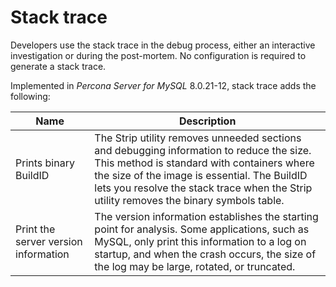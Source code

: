 <!-- stacktrace: -->
# Stack trace

Developers use the stack trace in the debug process, either an interactive investigation or during the post-mortem. No configuration is required to generate a stack trace.

Implemented in *Percona Server for MySQL* 8.0.21-12, stack trace adds the following:

| Name                                 | Description                                                                                                                                                                                                                                                                       |
|--------------------------------------|-----------------------------------------------------------------------------------------------------------------------------------------------------------------------------------------------------------------------------------------------------------------------------------|
| Prints binary BuildID                | The Strip utility removes unneeded sections and debugging information to reduce the size. This method is standard with containers where the size of the image is essential. The BuildID lets you resolve the stack trace when the Strip utility removes the binary symbols table. |
| Print the server version information | The version information establishes the starting point for analysis. Some applications, such as MySQL, only print this information to a log on startup, and when the crash occurs, the size of the log may be large, rotated, or truncated.                                       |
